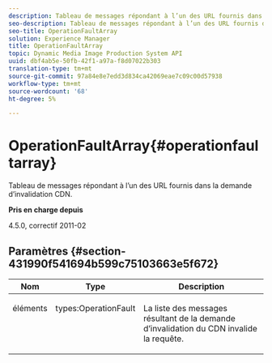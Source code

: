 ```yaml
---
description: Tableau de messages répondant à l’un des URL fournis dans la demande d’invalidation CDN.
seo-description: Tableau de messages répondant à l’un des URL fournis dans la demande d’invalidation CDN.
seo-title: OperationFaultArray
solution: Experience Manager
title: OperationFaultArray
topic: Dynamic Media Image Production System API
uuid: dbf4ab5e-50fb-42f1-a97a-f8d07022b303
translation-type: tm+mt
source-git-commit: 97a84e8e7edd3d834ca42069eae7c09c00d57938
workflow-type: tm+mt
source-wordcount: '68'
ht-degree: 5%

---
```



# OperationFaultArray{#operationfaultarray}

Tableau de messages répondant à l’un des URL fournis dans la demande d’invalidation CDN.

**Pris en charge depuis**

4.5.0, correctif 2011-02

## Paramètres {#section-431990f541694b599c75103663e5f672}

<table id="table_C8AEAC1759E144499557ECEBDAF740B9"> 
 <thead> 
  <tr> 
   <th class="entry"> <b> Nom</b> </th> 
   <th class="entry"> <b> Type</b> </th> 
   <th class="entry"> <b> Description</b> </th> 
  </tr> 
 </thead>
 <tbody> 
  <tr valign="top"> 
   <td> <p> <span class="codeph"> <span class="varname"> éléments</span> </span> </p> </td> 
   <td> <p> <span class="codeph"> types:OperationFault</span> </p> </td> 
   <td> <p> La liste des messages résultant de la demande d’invalidation du CDN invalide la requête. </p> </td> 
  </tr> 
 </tbody> 
</table>

